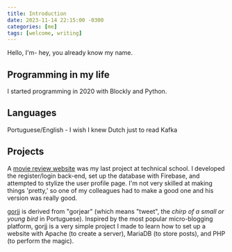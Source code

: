 ```yaml
---
title: Introduction
date: 2023-11-14 22:15:00 -0300
categories: [me]
tags: [welcome, writing]
---
```


Hello, I'm- hey, you already know my name.

## Programming in my life

I started programming in 2020 with Blockly and Python.

## Languages

Portuguese/English - I wish I knew Dutch just to read Kafka

## Projects

A [movie review website](https://github.com/Sapucai-Socket/New-Website-Movie) was my last project at technical school. I developed the register/login back-end, set up the database with Firebase, and attempted to stylize the user profile page. I'm not very skilled at making things 'pretty,' so one of my colleagues had to make a good one and his version was really good.

[gorjj](https://github.com/nicolasmarcelino/gorjrr) is derived from "gorjear" (which means "tweet", the _chirp of a small or young bird_ in Portuguese). Inspired by the most popular micro-blogging platform, gorjj is a very simple project I made to learn how to set up a website with Apache (to create a server), MariaDB (to store posts), and PHP (to perform the magic).